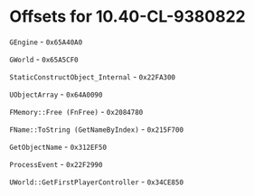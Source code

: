 # Offsets for 10.40-CL-9380822

`GEngine` - `0x65A40A0`

`GWorld` - `0x65A5CF0`

`StaticConstructObject_Internal` - `0x22FA300`

`UObjectArray` - `0x64A0090`

`FMemory::Free (FnFree)` - `0x2084780`

`FName::ToString (GetNameByIndex)` - `0x215F700`

`GetObjectName` - `0x312EF50`

`ProcessEvent` - `0x22F2990`

`UWorld::GetFirstPlayerController` - `0x34CE850`

